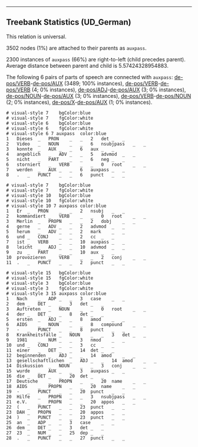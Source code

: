 

--------------------------------------------------------------------------------

## Treebank Statistics (UD_German)

This relation is universal.

3502 nodes (1%) are attached to their parents as `auxpass`.

2300 instances of `auxpass` (66%) are right-to-left (child precedes parent).
Average distance between parent and child is 5.57424328954883.

The following 6 pairs of parts of speech are connected with `auxpass`: [de-pos/VERB]()-[de-pos/AUX]() (3489; 100% instances), [de-pos/VERB]()-[de-pos/VERB]() (4; 0% instances), [de-pos/ADJ]()-[de-pos/AUX]() (3; 0% instances), [de-pos/NOUN]()-[de-pos/AUX]() (3; 0% instances), [de-pos/VERB]()-[de-pos/NOUN]() (2; 0% instances), [de-pos/X]()-[de-pos/AUX]() (1; 0% instances).


~~~ conllu
# visual-style 7	bgColor:blue
# visual-style 7	fgColor:white
# visual-style 6	bgColor:blue
# visual-style 6	fgColor:white
# visual-style 6 7 auxpass	color:blue
1	Dieses	_	PRON	_	_	2	det	_	_
2	Video	_	NOUN	_	_	6	nsubjpass	_	_
3	konnte	_	AUX	_	_	6	aux	_	_
4	angeblich	_	ADV	_	_	5	advmod	_	_
5	nicht	_	PART	_	_	6	neg	_	_
6	storniert	_	VERB	_	_	0	root	_	_
7	werden	_	AUX	_	_	6	auxpass	_	_
8	.	_	PUNCT	_	_	6	punct	_	_

~~~


~~~ conllu
# visual-style 7	bgColor:blue
# visual-style 7	fgColor:white
# visual-style 10	bgColor:blue
# visual-style 10	fgColor:white
# visual-style 10 7 auxpass	color:blue
1	Er	_	PRON	_	_	2	nsubj	_	_
2	kommandiert	_	VERB	_	_	0	root	_	_
3	Merlin	_	PROPN	_	_	2	dobj	_	_
4	gerne	_	ADV	_	_	2	advmod	_	_
5	herum	_	ADV	_	_	2	mark	_	_
6	und	_	CONJ	_	_	2	cc	_	_
7	ist	_	VERB	_	_	10	auxpass	_	_
8	leicht	_	ADJ	_	_	10	advmod	_	_
9	zu	_	PART	_	_	10	aux	_	_
10	provozieren	_	VERB	_	_	2	conj	_	_
11	.	_	PUNCT	_	_	2	punct	_	_

~~~


~~~ conllu
# visual-style 15	bgColor:blue
# visual-style 15	fgColor:white
# visual-style 3	bgColor:blue
# visual-style 3	fgColor:white
# visual-style 3 15 auxpass	color:blue
1	Nach	_	ADP	_	_	3	case	_	_
2	dem	_	DET	_	_	3	det	_	_
3	Auftreten	_	NOUN	_	_	0	root	_	_
4	der	_	DET	_	_	8	det	_	_
5	ersten	_	ADJ	_	_	8	amod	_	_
6	AIDS	_	NOUN	_	_	8	compound	_	_
7	-	_	PUNCT	_	_	8	punct	_	_
8	Krankheitsfälle	_	NOUN	_	_	3	det	_	_
9	1981	_	NUM	_	_	3	nmod	_	_
10	und	_	CONJ	_	_	3	cc	_	_
11	einer	_	DET	_	_	14	det	_	_
12	beginnenden	_	ADJ	_	_	14	amod	_	_
13	gesellschaftlichen	_	ADJ	_	_	14	amod	_	_
14	Diskussion	_	NOUN	_	_	3	conj	_	_
15	wurde	_	AUX	_	_	3	auxpass	_	_
16	die	_	DET	_	_	20	det	_	_
17	Deutsche	_	PROPN	_	_	20	name	_	_
18	AIDS	_	PROPN	_	_	20	name	_	_
19	-	_	PUNCT	_	_	20	punct	_	_
20	Hilfe	_	PROPN	_	_	3	nsubjpass	_	_
21	e.V.	_	PROPN	_	_	20	appos	_	_
22	(	_	PUNCT	_	_	23	punct	_	_
23	DAH	_	PROPN	_	_	20	appos	_	_
24	)	_	PUNCT	_	_	23	punct	_	_
25	an	_	ADP	_	_	3	case	_	_
26	dem	_	DET	_	_	3	det	_	_
27	23	_	NUM	_	_	25	dep	_	_
28	.	_	PUNCT	_	_	27	punct	_	_

~~~


